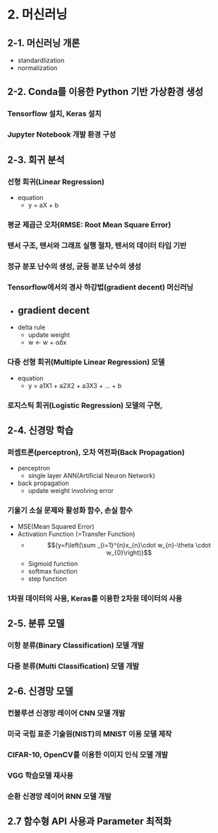 
# 2. 머신러닝 

## 2-1. 머신러닝 개론
+ standardlization
+ normalization

## 2-2. Conda를 이용한 Python 기반 가상환경 생성 

### Tensorflow 설치, Keras 설치 

### Jupyter Notebook 개발 환경 구성 

## 2-3. 회귀 분석

### 선형 회귀(Linear Regression) 
+ equation
    - y = aX + b

### 평균 제곱근 오차(RMSE: Root Mean Square Error) 

### 텐서 구조, 텐서와 그래프 실행 절차, 텐서의 데이터 타입 기반 

### 정규 분포 난수의 생성, 균등 분포 난수의 생성 

### Tensorflow에서의 경사 하강법(gradient decent) 머신러닝 
+ gradient decent
  -  
+ delta rule
  - update weight  
  - w <- w + αδx


### 다중 선형 회귀(Multiple Linear Regression) 모델 
+ equation
    - y = a1X1 + a2X2 + a3X3 + ... + b


### 로지스틱 회귀(Logistic Regression) 모델의 구현, 

## 2-4. 신경망 학습

### 퍼셉트론(perceptron), 오차 역전파(Back Propagation) 
+ perceptron
    - single layer ANN(Artificial Neuron Network)
+ back propagation 
    - update weight involving error 

### 기울기 소실 문제와 활성화 함수, 손실 함수 
+ MSE(Mean Squared Error)
+ Activation Function (=Transfer Function)
  - $${y=f\left(\sum _{i=1}^{n}x_{n}\cdot w_{n}-\theta \cdot w_{0}\right)}$$ 
  - Sigmoid function
  - softmax function
  - step function


### 1차원 데이터의 사용, Keras를 이용한 2차원 데이터의 사용 

## 2-5. 분류 모델

### 이항 분류(Binary Classification) 모델 개발 

### 다중 분류(Multi Classification) 모델 개발 

## 2-6. 신경망 모델

### 컨볼루션 신경망 레이어 CNN 모델 개발 

### 미국 국립 표준 기술원(NIST)의 MNIST 이용 모델 제작 

### CIFAR-10, OpenCV를 이용한 이미지 인식 모델 개발 

### VGG 학습모델 재사용 

### 순환 신경망 레이어 RNN 모델 개발 

## 2.7 함수형 API 사용과 Parameter 최적화 


